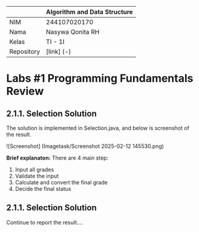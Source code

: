 |  | Algorithm and Data Structure |
|--|--|
| NIM |  244107020170|
| Nama |  Nasywa Qonita RH |
| Kelas | TI - 1I |
| Repository | [link] (-) |

# Labs #1 Programming Fundamentals Review

## 2.1.1. Selection Solution

The solution is implemented in Selection.java, and below is screenshot of the result.

![Screenshot] (Imagetask/Screenshot 2025-02-12 145530.png)

**Brief explanaton:** There are 4 main step: 
1. Input all grades
2. Validate the input
3. Calculate and convert the final grade
4. Decide the final status

## 2.1.1. Selection Solution
Continue to report the result....
